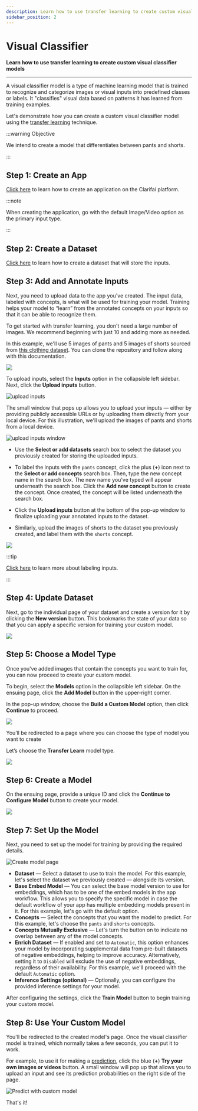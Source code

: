 ```yaml
---
description: Learn how to use transfer learning to create custom visual classifier model
sidebar_position: 2
---
```


# Visual Classifier

**Learn how to use transfer learning to create custom visual classifier models**
<hr />

A visual classifier model is a type of machine learning model that is trained to recognize and categorize images or visual inputs into predefined classes or labels. It "classifies" visual data based on patterns it has learned from training examples.

Let's demonstrate how you can create a custom visual classifier model using the [transfer learning](README.mdx) technique. 

:::warning Objective

We intend to create a model that differentiates between pants and shorts. 

:::

## Step 1: Create an App

[Click here](https://docs.clarifai.com/clarifai-basics/applications/create-an-application/#create-an-application-on-the-portal) to learn how to create an application on the Clarifai platform.

:::note

When creating the application, go with the default Image/Video option as the primary input type.

:::

## Step 2: Create a Dataset

[Click here](https://docs.clarifai.com/portal-guide/datasets/create-get-update-delete/#create-a-new-dataset) to learn how to create a dataset that will store the inputs. 


## Step 3: Add and Annotate Inputs

Next, you need to upload data to the app you've created. The input data, labeled with concepts, is what will be used for training your model. Training helps your model to “learn” from the annotated concepts on your inputs so that it can be able to recognize them. 

To get started with transfer learning, you don't need a large number of images. We recommend beginning with just 10 and adding more as needed. 

In this example, we'll use 5 images of pants and 5 images of shorts sourced from [this clothing dataset](https://github.com/alexeygrigorev/clothing-dataset-small). You can clone the repository and follow along with this documentation.

![](/img/illustration-training.png)

To upload inputs, select the **Inputs** option in the collapsible left sidebar. Next, click the **Upload inputs** button. 

![upload inputs](/img/community_2/custom_model_upload_inputs.png)

The small window that pops up allows you to upload your inputs — either by providing publicly accessible URLs or by uploading them directly from your local device. For this illustration, we'll upload the images of pants and shorts from a local device. 

![upload inputs window](/img/community_2/custom_models_upload_inputs_window.png)

- Use the **Select or add datasets** search box to select the dataset you previously created for storing the uploaded inputs. 

- To label the inputs with the `pants` concept, click the plus (**+**) icon next to the **Select or add concepts** search box. Then, type the new concept name in the search box. The new name you've typed will appear underneath the search box. Click the **Add new concept** button to create the concept. Once created, the concept will be listed underneath the search box. 

- Click the **Upload inputs** button at the bottom of the pop-up window to finalize uploading your annotated inputs to the dataset. 

- Similarly, upload the images of shorts to the dataset you previously created, and label them with the `shorts` concept. 

![](/img/community_2/custom_models_upload_inputs_window_2.png)

:::tip

[Click here](https://docs.clarifai.com/portal-guide/annotate/create-get-update-delete) to learn more about labeling inputs.

:::

## Step 4: Update Dataset

Next, go to the individual page of your dataset and create a version for it by clicking the **New version** button. This bookmarks the state of your data so that you can apply a specific version for training your custom model. 

![](/img/community_2/custom_model_dataset_version.png)

## Step 5: Choose a Model Type

Once you've added images that contain the concepts you want to train for, you can now proceed to create your custom model.

To begin, select the **Models** option in the collapsible left sidebar. On the ensuing page, click the **Add Model** button in the upper-right corner.

In the pop-up window, choose the **Build a Custom Model** option, then click **Continue** to proceed.

![](/img/community_2/custom_model_create_model.png)

You’ll be redirected to a page where you can choose the type of model you want to create 

Let’s choose the **Transfer Learn** model type. 

![](/img/community_2/custom_model_create_new_model.png)

## Step 6: Create a Model 

On the ensuing page, provide a unique ID and click the **Continue to Configure Model** button to create your model.

![](/img/community_2/custom_model_create_new_model-2.png)

## Step 7: Set Up the Model

Next, you need to set up the model for training by providing the required details. 

![Create model page](/img/community_2/custom_model_create_model_page.png)

- **Dataset** — Select a dataset to use to train the model. For this example, let's select the dataset we previously created — alongside its version. 
- **Base Embed Model** — You can select the base model version to use for embeddings, which has to be one of the embed models in the app workflow. This allows you to specify the specific model in case the default workflow of your app has multiple embedding models present in it. For this example, let's go with the default option.
- **Concepts** — Select the concepts that you want the model to predict. For this example, let's choose the `pants` and `shorts` concepts. 
- **Concepts Mutually Exclusive** — Let's turn the button on to indicate no overlap between any of the model concepts. 
- **Enrich Dataset** — If enabled and set to `Automatic`, this option enhances your model by incorporating supplemental data from pre-built datasets of negative embeddings, helping to improve accuracy. Alternatively, setting it to `Disabled` will exclude the use of negative embeddings, regardless of their availability.
For this example, we'll proceed with the default `Automatic` option.
- **Inference Settings (optional)** — Optionally, you can configure the provided inference settings for your model. 

After configuring the settings, click the **Train Model** button to begin training your custom model.

## Step 8: Use Your Custom Model

You'll be redirected to the created model's page. Once the visual classifier model is trained, which normally takes a few seconds, you can put it to work. 

For example, to use it for making a [prediction](https://docs.clarifai.com/portal-guide/ppredict/), click the blue (**+**) **Try your own images or videos** button. A small window will pop up that allows you to upload an input and see its prediction probabilities on the right side of the page. 

![Predict with custom model](/img/community_2/custom_model_create_model_page-2.png)

That's it!


